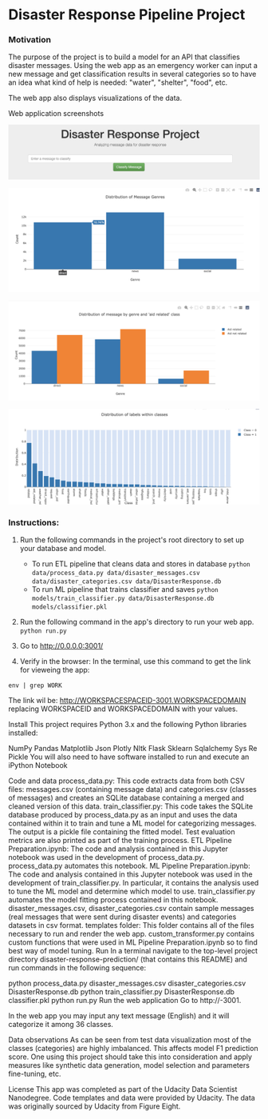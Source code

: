 # Disaster Response Pipeline Project

### Motivation
The purpose of the project is to build a model for an API that classifies disaster messages. Using the web app as an emergency worker can input a new message and get classification results in several categories so to have an idea what kind of help is needed: "water", "shelter", "food", etc.

The web app also displays visualizations of the data.

Web application screenshots


![disaster_project](https://github.com/ankitkohli88/disaster-response-prediction/blob/master/screenshots/disaster_project_classify.png?raw=true)

![genre_distribution](https://github.com/ankitkohli88/disaster-response-prediction/blob/master/screenshots/genre_distibution.png?raw=true)

![genre_aid_distribution](https://github.com/ankitkohli88/disaster-response-prediction/blob/master/screenshots/genre_aid_related.png?raw=true)

![class_distribution](https://github.com/ankitkohli88/disaster-response-prediction/blob/master/screenshots/class_distribution.png?raw=true)



### Instructions:
1. Run the following commands in the project's root directory to set up your database and model.

    - To run ETL pipeline that cleans data and stores in database
        `python data/process_data.py data/disaster_messages.csv data/disaster_categories.csv data/DisasterResponse.db`
    - To run ML pipeline that trains classifier and saves
        `python models/train_classifier.py data/DisasterResponse.db models/classifier.pkl`

2. Run the following command in the app's directory to run your web app.
    `python run.py`

3. Go to http://0.0.0.0:3001/
5. Verify in the browser: In the terminal, use this command to get the link for vieweing the app:
```
env | grep WORK
```
The link wil be:
http://WORKSPACESPACEID-3001.WORKSPACEDOMAIN replacing WORKSPACEID and WORKSPACEDOMAIN with your values. 


Install
This project requires Python 3.x and the following Python libraries installed:

NumPy
Pandas
Matplotlib
Json
Plotly
Nltk
Flask
Sklearn
Sqlalchemy
Sys
Re
Pickle
You will also need to have software installed to run and execute an iPython Notebook

Code and data
process_data.py: This code extracts data from both CSV files: messages.csv (containing message data) and categories.csv (classes of messages) and creates an SQLite database containing a merged and cleaned version of this data.
train_classifier.py: This code takes the SQLite database produced by process_data.py as an input and uses the data contained within it to train and tune a ML model for categorizing messages. The output is a pickle file containing the fitted model. Test evaluation metrics are also printed as part of the training process.
ETL Pipeline Preparation.ipynb: The code and analysis contained in this Jupyter notebook was used in the development of process_data.py. process_data.py automates this notebook.
ML Pipeline Preparation.ipynb: The code and analysis contained in this Jupyter notebook was used in the development of train_classifier.py. In particular, it contains the analysis used to tune the ML model and determine which model to use. train_classifier.py automates the model fitting process contained in this notebook.
disaster_messages.csv, disaster_categories.csv contain sample messages (real messages that were sent during disaster events) and categories datasets in csv format.
templates folder: This folder contains all of the files necessary to run and render the web app.
custom_transformer.py contains custom functions that were used in ML Pipeline Preparation.ipynb so to find best way of model tuning.
Run
In a terminal navigate to the top-level project directory disaster-response-prediction/ (that contains this README) and run commands in the following sequence:

python process_data.py disaster_messages.csv disaster_categories.csv DisasterResponse.db
python train_classifier.py DisasterResponse.db classifier.pkl
python run.py
Run the web application Go to http://<WORKSPACESPACEID>-3001.<WORKSPACEDOMAIN>

In the web app you may input any text message (English) and it will categorize it among 36 classes.

Data observations
As can be seen from test data visualization most of the classes (categories) are highly imbalanced. This affects model F1 prediction score. One using this project should take this into consideration and apply measures like synthetic data generation, model selection and parameters fine-tuning, etc.

License
This app was completed as part of the Udacity Data Scientist Nanodegree. Code templates and data were provided by Udacity. The data was originally sourced by Udacity from Figure Eight.
